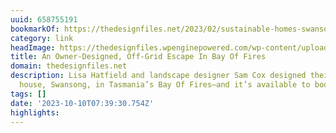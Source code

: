 ```yaml
---
uuid: 658755191
bookmarkOf: https://thedesignfiles.net/2023/02/sustainable-homes-swansong-tasmania?utm_source=DenseDiscovery-259
category: link
headImage: https://thedesignfiles.wpenginepowered.com/wp-content/uploads/2023/02/Swansong-tdf-sustainable-thv1.jpg
title: An Owner-Designed, Off-Grid Escape In Bay Of Fires
domain: thedesignfiles.net
description: Lisa Hatfield and landscape designer Sam Cox designed their off-grid
  house, Swansong, in Tasmania’s Bay Of Fires—and it’s available to book!
tags: []
date: '2023-10-10T07:39:30.754Z'
highlights: 
---
```




